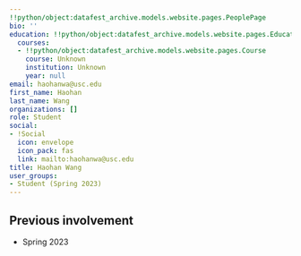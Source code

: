 ```yaml
---
!!python/object:datafest_archive.models.website.pages.PeoplePage
bio: ''
education: !!python/object:datafest_archive.models.website.pages.Education
  courses:
  - !!python/object:datafest_archive.models.website.pages.Course
    course: Unknown
    institution: Unknown
    year: null
email: haohanwa@usc.edu
first_name: Haohan
last_name: Wang
organizations: []
role: Student
social:
- !Social
  icon: envelope
  icon_pack: fas
  link: mailto:haohanwa@usc.edu
title: Haohan Wang
user_groups:
- Student (Spring 2023)
---
```



## Previous involvement

* Spring 2023

